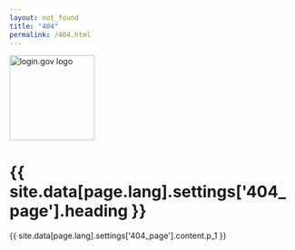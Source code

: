 ```yaml
---
layout: not_found
title: "404"
permalink: /404.html
---
```


<div class="site-wrapper-inner">
  <div class="cover-container">
    <div class="masthead clearfix">
      <div class="inner">
        <img src="{{ site.baseurl }}/assets/img/logo-white.svg" width="150" alt="login.gov logo" class='masthead-brand'/>
      </div>
    </div>
    <div class="inner cover">
      <h1 class="sans-serif">
        {{ site.data[page.lang].settings['404_page'].heading }}
      </h1>
      <p class="sans-serif">
        {{ site.data[page.lang].settings['404_page'].content.p_1 }}
      </p>
    </div>
  </div>
</div>
